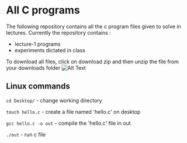 # All **C** programs

The following repository contains all the c program files given to solve in lectures.
Currently the repository contains :

- lecture-1 programs
- experiments dictated in class

To download all files, click on download zip and then unzip the file from your downloads folder
![Alt Text](https://i.postimg.cc/1tGsSRQx/Screenshot-2022-09-15-at-8-44-45-PM.png)

## Linux commands

`cd Desktop/` - change working directory

`touch hello.c` - create a file named 'hello.c' on desktop

`gcc hello.c -o out` - compile the 'hello.c' file in out

`./out` - run c file
